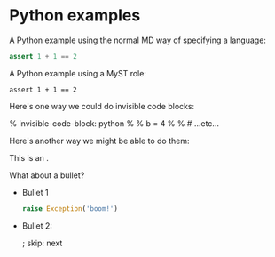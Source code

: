 # Python examples

A Python example using the normal MD way of specifying a language:

```python
assert 1 + 1 == 2
```

A Python example using a MyST role:

```{code-block} python
assert 1 + 1 == 2
```

Here's one way we could do invisible code blocks:

% invisible-code-block: python
%
% b = 4
%
% # ...etc...


Here's another way we might be able to do them:

<!---  invisible-code-block: python
def foo():
   return 42

meaning_of_life = 42

assert foo() == meaning_of_life
--->

This is an <!-- inline comment -->.

What about a bullet?

- Bullet 1

  ```python
  raise Exception('boom!')
  ```
  
- Bullet 2:

    ; skip: next

    <!---  invisible-code-block: python
    
        blank line above ^^ 
        
        blank line below:
    
    --->
